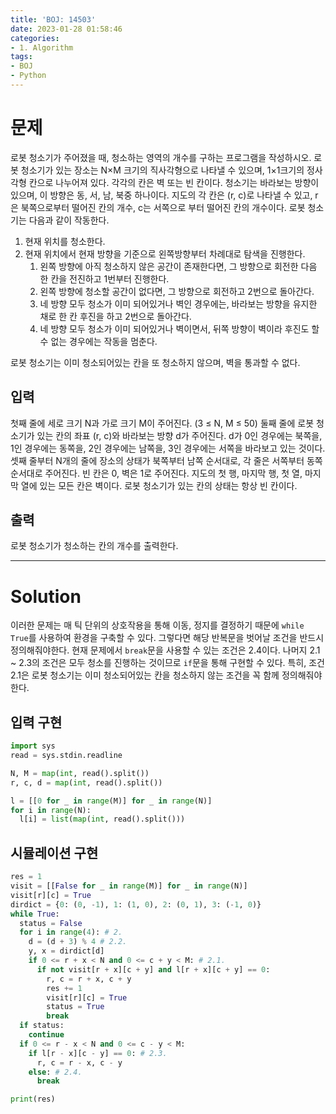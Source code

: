 ```yaml
---
title: 'BOJ: 14503'
date: 2023-01-28 01:58:46
categories:
- 1. Algorithm
tags:
- BOJ
- Python
---
```

# 문제

로봇 청소기가 주어졌을 때, 청소하는 영역의 개수를 구하는 프로그램을 작성하시오.
로봇 청소기가 있는 장소는 N×M 크기의 직사각형으로 나타낼 수 있으며, 1×1크기의 정사각형 칸으로 나누어져 있다. 각각의 칸은 벽 또는 빈 칸이다. 청소기는 바라보는 방향이 있으며, 이 방향은 동, 서, 남, 북중 하나이다. 지도의 각 칸은 (r, c)로 나타낼 수 있고, r은 북쪽으로부터 떨어진 칸의 개수, c는 서쪽으로 부터 떨어진 칸의 개수이다.
로봇 청소기는 다음과 같이 작동한다.

1. 현재 위치를 청소한다.
2. 현재 위치에서 현재 방향을 기준으로 왼쪽방향부터 차례대로 탐색을 진행한다.
   1. 왼쪽 방향에 아직 청소하지 않은 공간이 존재한다면, 그 방향으로 회전한 다음 한 칸을 전진하고 1번부터 진행한다.
   2. 왼쪽 방향에 청소할 공간이 없다면, 그 방향으로 회전하고 2번으로 돌아간다.
   3. 네 방향 모두 청소가 이미 되어있거나 벽인 경우에는, 바라보는 방향을 유지한 채로 한 칸 후진을 하고 2번으로 돌아간다.
   4. 네 방향 모두 청소가 이미 되어있거나 벽이면서, 뒤쪽 방향이 벽이라 후진도 할 수 없는 경우에는 작동을 멈춘다.

로봇 청소기는 이미 청소되어있는 칸을 또 청소하지 않으며, 벽을 통과할 수 없다.

## 입력

첫째 줄에 세로 크기 N과 가로 크기 M이 주어진다. (3 ≤ N, M ≤ 50)
둘째 줄에 로봇 청소기가 있는 칸의 좌표 (r, c)와 바라보는 방향 d가 주어진다. d가 0인 경우에는 북쪽을, 1인 경우에는 동쪽을, 2인 경우에는 남쪽을, 3인 경우에는 서쪽을 바라보고 있는 것이다.
셋째 줄부터 N개의 줄에 장소의 상태가 북쪽부터 남쪽 순서대로, 각 줄은 서쪽부터 동쪽 순서대로 주어진다. 빈 칸은 0, 벽은 1로 주어진다. 지도의 첫 행, 마지막 행, 첫 열, 마지막 열에 있는 모든 칸은 벽이다.
로봇 청소기가 있는 칸의 상태는 항상 빈 칸이다.

## 출력

로봇 청소기가 청소하는 칸의 개수를 출력한다.

<!-- More -->

***

# Solution

이러한 문제는 매 틱 단위의 상호작용을 통해 이동, 정지를 결정하기 때문에 `while True`를 사용하여 환경을 구축할 수 있다.
그렇다면 해당 반복문을 벗어날 조건을 반드시 정의해줘야한다.
현재 문제에서 `break`문을 사용할 수 있는 조건은 2.4이다.
나머지 2.1 ~ 2.3의 조건은 모두 청소를 진행하는 것이므로 `if`문을 통해 구현할 수 있다.
특히, 조건 2.1은 로봇 청소기는 이미 청소되어있는 칸을 청소하지 않는 조건을 꼭 함께 정의해줘야한다.

## 입력 구현

~~~python
import sys
read = sys.stdin.readline

N, M = map(int, read().split())
r, c, d = map(int, read().split())

l = [[0 for _ in range(M)] for _ in range(N)]
for i in range(N):
  l[i] = list(map(int, read().split()))
~~~

## 시뮬레이션 구현

~~~python
res = 1
visit = [[False for _ in range(M)] for _ in range(N)]
visit[r][c] = True
dirdict = {0: (0, -1), 1: (1, 0), 2: (0, 1), 3: (-1, 0)}
while True:
  status = False
  for i in range(4): # 2.
    d = (d + 3) % 4 # 2.2.
    y, x = dirdict[d]
    if 0 <= r + x < N and 0 <= c + y < M: # 2.1.
      if not visit[r + x][c + y] and l[r + x][c + y] == 0:
        r, c = r + x, c + y
        res += 1
        visit[r][c] = True
        status = True
        break
  if status:
    continue
  if 0 <= r - x < N and 0 <= c - y < M:
    if l[r - x][c - y] == 0: # 2.3.
      r, c = r - x, c - y
    else: # 2.4.
      break

print(res)
~~~